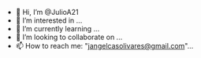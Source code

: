 - 👋 Hi, I’m @JulioA21
- 👀 I’m interested in ...
- 🌱 I’m currently learning ...
- 💞️ I’m looking to collaborate on ...
- 📫 How to reach me: "jangelcasolivares@gmail.com"...

<!---
JulioA21/JulioA21 is a ✨ special ✨ repository because its `README.md` (this file) appears on your GitHub profile.
You can click the Preview link to take a look at your changes.
--->
